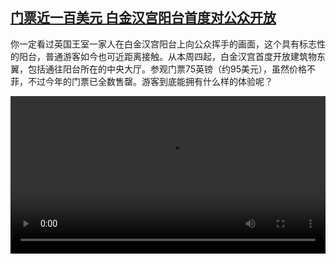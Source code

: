<!--1720876623000-->
[门票近一百美元 白金汉宫阳台首度对公众开放](https://www.dw.com/zh/%E9%97%A8%E7%A5%A8%E8%BF%91%E4%B8%80%E7%99%BE%E7%BE%8E%E5%85%83%20%E7%99%BD%E9%87%91%E6%B1%89%E5%AE%AB%E9%98%B3%E5%8F%B0%E9%A6%96%E5%BA%A6%E5%AF%B9%E5%85%AC%E4%BC%97%E5%BC%80%E6%94%BE/a-69616894)
------

<p>你一定看过英国王室一家人在白金汉宫阳台上向公众挥手的画面，这个具有标志性的阳台，普通游客如今也可近距离接触。从本周四起，白金汉宫首度开放建筑物东翼，包括通往阳台所在的中央大厅。参观门票75英镑（约95美元），虽然价格不菲，不过今年的门票已全数售罄。游客到底能拥有什么样的体验呢？ </small></p><video src="https://tvdownloaddw-a.akamaihd.net/Events/mp4/vdt_zh/2024/bchi240710_bchi240710_buckingham-ltr-wide_01icw_AVC_1280x720.mp4" controls style="width:100%"></video>
